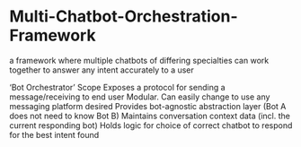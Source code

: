 # Multi-Chatbot-Orchestration-Framework
a framework where multiple chatbots of differing specialties can work together to answer any intent accurately to a user

‘Bot Orchestrator’ Scope
Exposes a protocol for sending a message/receiving to end user
Modular. Can easily change to use any messaging platform desired
Provides bot-agnostic abstraction layer (Bot A does not need to know Bot B)
Maintains conversation context data (incl. the current responding bot)
Holds logic for choice of correct chatbot to respond for the best intent found



